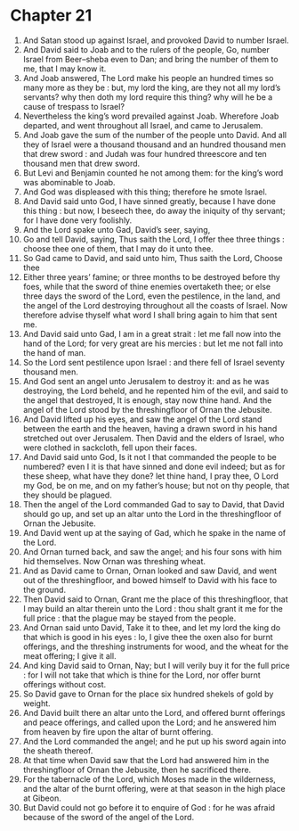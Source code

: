 # Chapter 21

1. And Satan stood up against Israel, and provoked David to number Israel.
2. And David said to Joab and to the rulers of the people, Go, number Israel from Beer–sheba even to Dan; and bring the number of them to me, that I may know it.
3. And Joab answered, The Lord make his people an hundred times so many more as they be : but, my lord the king, are they not all my lord’s servants? why then doth my lord require this thing? why will he be a cause of trespass to Israel?
4. Nevertheless the king’s word prevailed against Joab. Wherefore Joab departed, and went throughout all Israel, and came to Jerusalem.
5. And Joab gave the sum of the number of the people unto David. And all they of Israel were a thousand thousand and an hundred thousand men that drew sword : and Judah was four hundred threescore and ten thousand men that drew sword.
6. But Levi and Benjamin counted he not among them: for the king’s word was abominable to Joab.
7. And God was displeased with this thing; therefore he smote Israel.
8. And David said unto God, I have sinned greatly, because I have done this thing : but now, I beseech thee, do away the iniquity of thy servant; for I have done very foolishly.
9. And the Lord spake unto Gad, David’s seer, saying,
10. Go and tell David, saying, Thus saith the Lord, I offer thee three things : choose thee one of them, that I may do it unto thee.
11. So Gad came to David, and said unto him, Thus saith the Lord, Choose thee
12. Either three years’ famine; or three months to be destroyed before thy foes, while that the sword of thine enemies overtaketh thee; or else three days the sword of the Lord, even the pestilence, in the land, and the angel of the Lord destroying throughout all the coasts of Israel. Now therefore advise thyself what word I shall bring again to him that sent me.
13. And David said unto Gad, I am in a great strait : let me fall now into the hand of the Lord; for very great are his mercies : but let me not fall into the hand of man.
14. So the Lord sent pestilence upon Israel : and there fell of Israel seventy thousand men.
15. And God sent an angel unto Jerusalem to destroy it: and as he was destroying, the Lord beheld, and he repented him of the evil, and said to the angel that destroyed, It is enough, stay now thine hand. And the angel of the Lord stood by the threshingfloor of Ornan the Jebusite.
16. And David lifted up his eyes, and saw the angel of the Lord stand between the earth and the heaven, having a drawn sword in his hand stretched out over Jerusalem. Then David and the elders of Israel, who were clothed in sackcloth, fell upon their faces.
17. And David said unto God, Is it not I that commanded the people to be numbered? even I it is that have sinned and done evil indeed; but as for these sheep, what have they done? let thine hand, I pray thee, O Lord my God, be on me, and on my father’s house; but not on thy people, that they should be plagued.
18. Then the angel of the Lord commanded Gad to say to David, that David should go up, and set up an altar unto the Lord in the threshingfloor of Ornan the Jebusite.
19. And David went up at the saying of Gad, which he spake in the name of the Lord.
20. And Ornan turned back, and saw the angel; and his four sons with him hid themselves. Now Ornan was threshing wheat.
21. And as David came to Ornan, Ornan looked and saw David, and went out of the threshingfloor, and bowed himself to David with his face to the ground.
22. Then David said to Ornan, Grant me the place of this threshingfloor, that I may build an altar therein unto the Lord : thou shalt grant it me for the full price : that the plague may be stayed from the people.
23. And Ornan said unto David, Take it to thee, and let my lord the king do that which is good in his eyes : lo, I give thee the oxen also for burnt offerings, and the threshing instruments for wood, and the wheat for the meat offering; I give it all.
24. And king David said to Ornan, Nay; but I will verily buy it for the full price : for I will not take that which is thine for the Lord, nor offer burnt offerings without cost.
25. So David gave to Ornan for the place six hundred shekels of gold by weight.
26. And David built there an altar unto the Lord, and offered burnt offerings and peace offerings, and called upon the Lord; and he answered him from heaven by fire upon the altar of burnt offering.
27. And the Lord commanded the angel; and he put up his sword again into the sheath thereof.
28. At that time when David saw that the Lord had answered him in the threshingfloor of Ornan the Jebusite, then he sacrificed there.
29. For the tabernacle of the Lord, which Moses made in the wilderness, and the altar of the burnt offering, were at that season in the high place at Gibeon.
30. But David could not go before it to enquire of God : for he was afraid because of the sword of the angel of the Lord.

